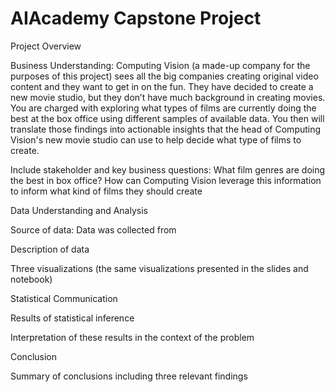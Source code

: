 # AIAcademy Capstone Project

Project Overview

Business Understanding: Computing Vision (a made-up company for the purposes of this project) sees all the big companies creating original video content and they want to get in on the fun. They have decided to create a new movie studio, but they don’t have much background in creating movies. You are charged with exploring what types of films are currently doing the best at the box office using different samples of available data. You then will translate those findings into actionable insights that the head of Computing Vision's new movie studio can use to help decide what type of films to create.

Include stakeholder and key business questions: What film genres are doing the best in box office? How can Computing Vision leverage this information to inform what kind of films they should create

Data Understanding and Analysis

  Source of data: 
  Data was collected from 

  Description of data

  Three visualizations (the same visualizations presented in the slides and notebook)
  

Statistical Communication

  Results of statistical inference

  Interpretation of these results in the context of the problem

Conclusion

  Summary of conclusions including three relevant findings

